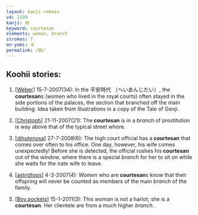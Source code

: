 ```yaml
---
layout: kanji-remain
v4: 2199
kanji: 妓
keyword: courtesan
elements: woman, branch
strokes: 7
on-yomi: ギ
permalink: /妓/
---
```


## Koohii stories: 

1) [<a href="http://kanji.koohii.com/profile/Weber">Weber</a>] 15-7-2007(34): In the 平安時代 （へいあんじだい）, the<strong> courtesan</strong>s (women who lived in the royal courts) often stayed in the side portions of the palaces, the section that branched off the main building. Idea taken from illustrations in a copy of the Tale of Genji.

2) [<a href="http://kanji.koohii.com/profile/Christoph">Christoph</a>] 21-11-2007(21): The<strong> courtesan</strong> is in a <em>branch</em> of prostitution is way above that of the typical street whore.

3) [<a href="http://kanji.koohii.com/profile/dihutenosa">dihutenosa</a>] 27-7-2008(6): The high court official has a<strong> courtesan</strong> that comes over often to his office. One day, however, his wife comes unexpectedly! Before she is detected, the official rushes his<strong> courtesan</strong> out of the window, where there is a special <em>branch</em> for her to sit on while she waits for the irate wife to leave.

4) [<a href="http://kanji.koohii.com/profile/astridtops">astridtops</a>] 4-3-2007(4): <em>Women</em> who are<strong> courtesan</strong>s know that their offspring will never be counted as members of the main <em>branch</em> of the family.

5) [<a href="http://kanji.koohii.com/profile/Boy.pockets">Boy.pockets</a>] 15-1-2011(3): This <em>woman</em> is not a harlot; she is a<strong> courtesan</strong>. Her clientele are from a much higher <em>branch.</em>.

